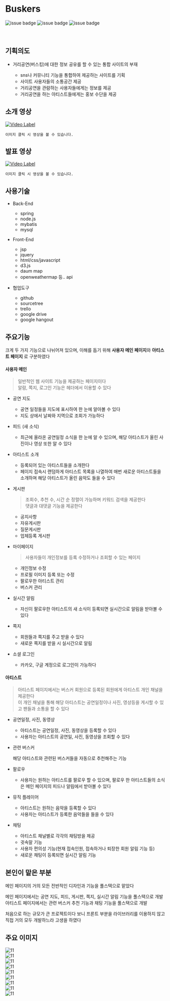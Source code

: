 Buskers
=======

![issue badge](https://img.shields.io/badge/license-Apache%202.0-yellow) ![issue badge](https://img.shields.io/badge/spring-5.1.6-green)
![issue badge](https://img.shields.io/badge/data-web-tomato)
<br><br><br>
## 기획의도
- 거리공연(버스킹)에 대한 정보 공유를 할 수 있는 통합 사이트의 부재

  - sns나 커뮤니티 기능을 통합하여 제공하는 사이트를 기획
  - 사이트 사용자들의 소통공간 제공
  - 거리공연을 관람하는 사용자들에게는 정보를 제공
  - 거리공연을 하는 아티스트들에게는 홍보 수단을 제공

## 소개 영상
[![Video Label](http://img.youtube.com/vi/40c5HzLNzO8/0.jpg)](https://youtu.be/40c5HzLNzO8?t=0s)  
```
이미지 클릭 시 영상을 볼 수 있습니다.
```

## 발표 영상
[![Video Label](http://img.youtube.com/vi/4Wl7cpB9ulw/0.jpg)](https://youtu.be/4Wl7cpB9ulw?t=0s)  
```
이미지 클릭 시 영상을 볼 수 있습니다.
```

## 사용기술
- Back-End

  - spring
  - node.js
  - mybatis
  - mysql
  
- Front-End

  - jsp
  - jquery
  - html/css/javascript
  - d3.js
  - daum map
  - openweathermap 등.. api
  
- 협업도구

  - github
  - sourcetree
  - trello
  - google drive
  - google hangout
  
## 주요기능
크게 두 가지 기능으로 나뉘어져 있으며, 이해를 돕기 위해 **사용자 메인 페이지**와 **아티스트 페이지** 로 구분하였다

#### 사용자 메인
  > 일반적인 웹 사이트 기능을 제공하는 페이지이다  
    알람, 쪽지, 로그인 기능은 헤더에서 이용할 수 있다

  - 공연 지도
  
    - 공연 일정들을 지도에 표시하여 한 눈에 알아볼 수 있다
    - 지도 상에서 날짜와 지역으로 조회가 가능하다
    
  - 피드 (새 소식)
  
    - 최근에 올라온 공연일정 소식을 한 눈에 알 수 있으며, 해당 아티스트가 올린 사진이나 영상 또한 알 수 있다
    
  - 아티스트 소개
  
    - 등록되어 있는 아티스트들을 소개한다
    - 페이지 접속시 랜덤하게 아티스트 목록을 나열하여 매번 새로운 아티스트들을 소개하며 해당 아티스트가 올린 음악도 들을 수 있다
  
  - 게시판
    > 조회수, 추천 수, 시간 순 정렬이 가능하며 키워드 검색을 제공한다  
      댓글과 대댓글 기능을 제공한다
  
    - 공지사항
    - 자유게시판
    - 질문게시판
    - 업체등록 게시판
  
  - 마이페이지
    > 사용자들이 개인정보를 등록 수정하거나 조회할 수 있는 페이지
    
    - 개인정보 수정
    - 프로필 이미지 등록 또는 수정
    - 팔로우한 아티스트 관리
    - 버스커 관리
  
  - 실시간 알림
  
    - 자신이 팔로우한 아티스트의 새 소식이 등록되면 실시간으로 알림을 받아볼 수 있다
  
  - 쪽지
  
    - 회원들과 쪽지를 주고 받을 수 있다
    - 새로운 쪽지를 받을 시 실시간으로 알림
    
  - 소셜 로그인
  
    - 카카오, 구글 계정으로 로그인이 가능하다
  
#### 아티스트 
  
  > 아티스트 페이지에서는 버스커 회원으로 등록된 회원에게 아티스트 개인 채널을 제공한다  
    이 개인 채널을 통해 해당 아티스트는 공연일정이나 사진, 영상등을 게시할 수 있고 팬들과 소통을 할 수 있다

  - 공연일정, 사진, 동영상
    
    - 아티스트는 공연일정, 사진, 동영상을 등록할 수 있다
    - 사용자는 아티스트의 공연일, 사진, 동영상을 조회할 수 있다
    
  - 관련 버스커
  
    해당 아티스트와 관련된 버스커들을 자동으로 추천해주는 기능
  
  - 팔로우
  
    - 사용자는 원하는 아티스트를 팔로우 할 수 있으며, 팔로우 한 아티스트들의 소식은 메인 페이지의 피드나 알림에서 받아볼 수 있다

  
  - 뮤직 플레이어
  
    - 아티스트는 원하는 음악을 등록할 수 있다
    - 사용자는 아티스트가 등록한 음악들을 들을 수 있다
    
  - 채팅
  
    - 아티스트 채널별로 각각의 채팅방을 제공
    - 귓속말 기능
    - 사용자 편의성 기능(현재 접속인원, 접속하거나 퇴장한 회원 알림 기능 등)
    - 새로운 채팅이 등록되면 실시간 알림 기능
    
## 본인이 맡은 부분
  
  메인 페이지의 거의 모든 전반적인 디자인과 기능을 풀스택으로 맡았다  
  
  메인 페이지에서는 공연 지도, 피드, 게시판, 쪽지, 실시간 알림 기능을 풀스택으로 개발  
  아티스트 페이지에서는 관련 버스커 추천 기능과 채팅 기능을 풀스택으로 개발  
  
  처음으로 하는 규모가 큰 프로젝트이다 보니 프론트 부분을 라이브러리를 이용하지 않고 직접 거의 모두 개발하느라 고생을 하였다


## 주요 이미지

![11](./img/11.png)  
![11](./img/22.png)  
![11](./img/33.png)  
![11](./img/44.png)  
![11](./img/1111.png)  
![11](./img/55.png)  
![11](./img/66.png)  
![11](./img/77.png)  
![11](./img/88.png)





